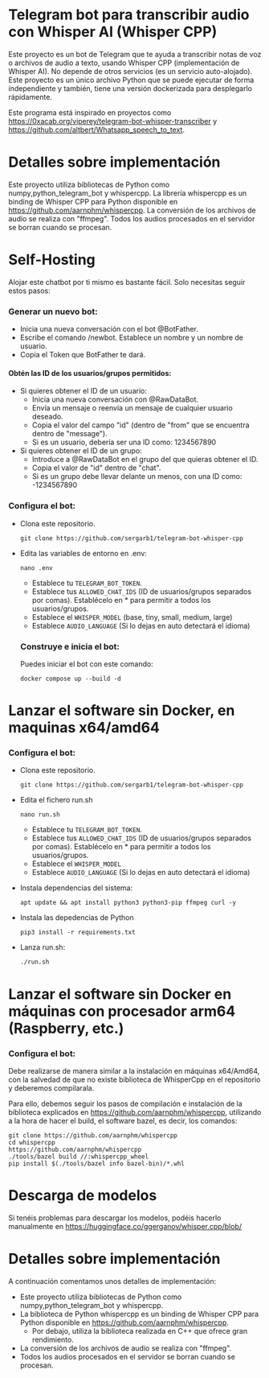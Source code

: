 # Telegram bot para transcribir audio con Whisper AI (Whisper CPP)
Este proyecto es un bot de Telegram que te ayuda a transcribir notas de voz o archivos de audio a texto, usando Whisper CPP (implementación de Whisper AI).
No depende de otros servicios (es un servicio auto-alojado).
Este proyecto es un único archivo Python que se puede ejecutar de forma independiente y también, tiene una versión dockerizada para desplegarlo rápidamente.

Este programa está inspirado en proyectos como https://0xacab.org/viperey/telegram-bot-whisper-transcriber y https://github.com/altbert/Whatsapp_speech_to_text.

# Detalles sobre implementación

Este proyecto utiliza bibliotecas de Python como numpy,python_telegram_bot y whispercpp.
La librería whispercpp es un binding de Whisper CPP para Python disponible en https://github.com/aarnphm/whispercpp. 
La conversión de los archivos de audio se realiza con "ffmpeg". Todos los audios procesados en el servidor se borran cuando se procesan.

# Self-Hosting

Alojar este chatbot por ti mismo es bastante fácil. Solo necesitas seguir estos pasos:

### Generar un nuevo bot:

- Inicia una nueva conversación con el bot @BotFather.
- Escribe el comando /newbot. Establece un nombre y un nombre de usuario.
- Copia el Token que BotFather te dará.

#### Obtén las ID de los usuarios/grupos permitidos:

- Si quieres obtener el ID de un usuario:
    - Inicia una nueva conversación con @RawDataBot.
    - Envía un mensaje o reenvía un mensaje de cualquier usuario deseado.
    - Copia el valor del campo "id" (dentro de "from" que se encuentra dentro de "message"). 
    - Si es un usuario, debería ser una ID como: 1234567890
- Si quieres obtener el ID de un grupo:
    - Introduce a @RawDataBot en el grupo del que quieras obtener el ID.
    - Copia el valor de "id" dentro de "chat".
    - Si es un grupo debe llevar delante un menos, con una ID como: -1234567890

### Configura el bot:

- Clona este repositorio.

  ```
  git clone https://github.com/sergarb1/telegram-bot-whisper-cpp
  ```

- Edita las variables de entorno en .env:

  ```
  nano .env
  ```

  - Establece tu `TELEGRAM_BOT_TOKEN`.
  - Establece tus `ALLOWED_CHAT_IDS`  (ID de usuarios/grupos separados por comas). Establécelo en * para permitir a todos los usuarios/grupos.
  - Establece el `WHISPER_MODEL` (base, tiny, small, medium, large)
  - Establece `AUDIO_LANGUAGE` (Si lo dejas en auto detectará el idioma)

  ### Construye e inicia el bot: 

  Puedes iniciar el bot con este comando:

  ```
  docker compose up --build -d
  ```

# Lanzar el software sin Docker, en maquinas x64/amd64
### Configura el bot:

- Clona este repositorio.

  ```
  git clone https://github.com/sergarb1/telegram-bot-whisper-cpp
  ```

- Edita el fichero run.sh

  ```
  nano run.sh
  ```

  - Establece tu `TELEGRAM_BOT_TOKEN`.
  - Establece tus `ALLOWED_CHAT_IDS`  (ID de usuarios/grupos separados por comas). Establécelo en * para permitir a todos los usuarios/grupos.
  - Establece el `WHISPER_MODEL` 
  - Establece `AUDIO_LANGUAGE` (Si lo dejas en auto detectará el idioma)
- Instala dependencias del sistema:
  ```
  apt update && apt install python3 python3-pip ffmpeg curl -y
  ```
- Instala las depedencias de Python
  ```
  pip3 install -r requirements.txt
  ```
- Lanza run.sh:
  ```
  ./run.sh
  ```


# Lanzar el software sin Docker en máquinas con procesador arm64 (Raspberry, etc.)
### Configura el bot:

Debe realizarse de manera similar a la instalación en máquinas x64/Amd64, con la salvedad
de que no existe biblioteca de WhisperCpp en el repositorio y deberemos compilarala.

Para ello, debemos seguir los pasos de compilación e instalación de la biblioteca explicados en https://github.com/aarnphm/whispercpp, utilizando a la hora de hacer el build, el software bazel, es decir, los comandos:
```
git clone https://github.com/aarnphm/whispercpp
cd whispercpp
https://github.com/aarnphm/whispercpp
./tools/bazel build //:whispercpp_wheel
pip install $(./tools/bazel info bazel-bin)/*.whl
```
# Descarga de modelos

Si tenéis problemas para descargar los modelos, podéis hacerlo manualmente en https://huggingface.co/ggerganov/whisper.cpp/blob/

# Detalles sobre implementación

A continuación comentamos unos detalles de implementación:
  - Este proyecto utiliza bibliotecas de Python como numpy,python_telegram_bot y whispercpp.
  - La biblioteca de Python whispercpp es un binding de Whisper CPP para Python disponible en https://github.com/aarnphm/whispercpp.
    - Por debajo, utiliza la biblioteca realizada en C++ que ofrece gran rendimiento. 
  - La conversión de los archivos de audio se realiza con "ffmpeg". 
  - Todos los audios procesados en el servidor se borran cuando se procesan.
